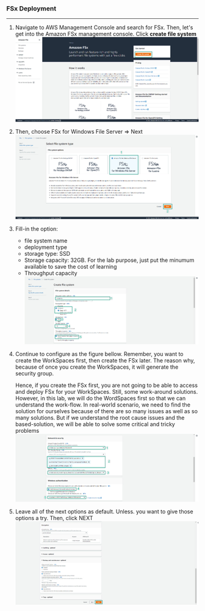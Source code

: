 ### FSx Deployment
---

1. Navigate to AWS Management Console and search for FSx. Then, let's get into the Amazon FSx management console. Click **create file system**
![fsx-deployment](../../images/fsx-deployment-1.jpg)  

2. Then, choose FSx for Windows File Server => Next
![fsx-deployment](../../images/fsx-deployment-2.jpg)  

3. Fill-in the option:
   - file system name
   - deployment type
   - storage type: SSD
   - Storage capacity: 32GB. For the lab purpose, just put the minumum available to save the cost of learning
   - Throughput capacity
![fsx-deployment](../../images/fsx-deployment-3.jpg)  

4. Continue to configure as the figure bellow. Remember, you want to create the WorkSpaces first, then create the FSx later. The reason why, because of once you create the WorkSpaces, it will generate the security group.  

    Hence, if you create the FSx first, you are not going to be able to access and deploy FSx for your WorkSpaces. Still, some work-around solutions. However, in this lab, we will do the WordSpaces first so that we can understand the work-flow. In real-world scenario, we need to find the solution for ourselves because of there are so many issues as well as so many solutions. But if we understand the root cause issues and the based-solution, we will be able to solve some critical and tricky problems
![fsx-deployment](../../images/fsx-deployment-4.jpg)  

5. Leave all of the next options as default. Unless. you want to give those options a try. Then, click NEXT
![fsx-deployment](../../images/fsx-deployment-5.jpg)  



